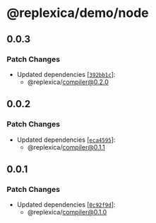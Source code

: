 # @replexica/demo/node

## 0.0.3

### Patch Changes

- Updated dependencies [[`392bb1c`](https://github.com/replexica/replexica/commit/392bb1cbf35a7b8b11f14788497bd8d36de12808)]:
  - @replexica/compiler@0.2.0

## 0.0.2

### Patch Changes

- Updated dependencies [[`eca4595`](https://github.com/replexica/replexica/commit/eca45954360f59d57e26ff8dea5841c25bf2f1b7)]:
  - @replexica/compiler@0.1.1

## 0.0.1

### Patch Changes

- Updated dependencies [[`0c92f9d`](https://github.com/replexica/replexica/commit/0c92f9d3f63f0a6dd0254c90523958ada6348fb6)]:
  - @replexica/compiler@0.1.0
